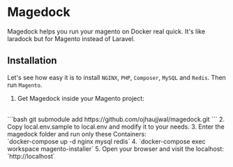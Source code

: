 Magedock
====================
Magedock helps you run your magento on Docker real quick. 
It's like laradock but for Magento instead of Laravel.

## Installation

Let's see how easy it is to install `NGINX`, `PHP`, `Composer`, `MySQL` and `Redis`. Then run `Magento`.

1. Get Magedock inside your Magento project: 
<br>
```bash
git submodule add https://github.com/ojhaujjwal/magedock.git
```
2. Copy local.env.sample to local.env and modify it to your needs.
3. Enter the magedock folder and run only these Containers: 
<br>
`docker-compose up -d nginx mysql redis`
4. `docker-compose exec workspace magento-installer`
5. Open your browser and visit the localhost: `http://localhost`
